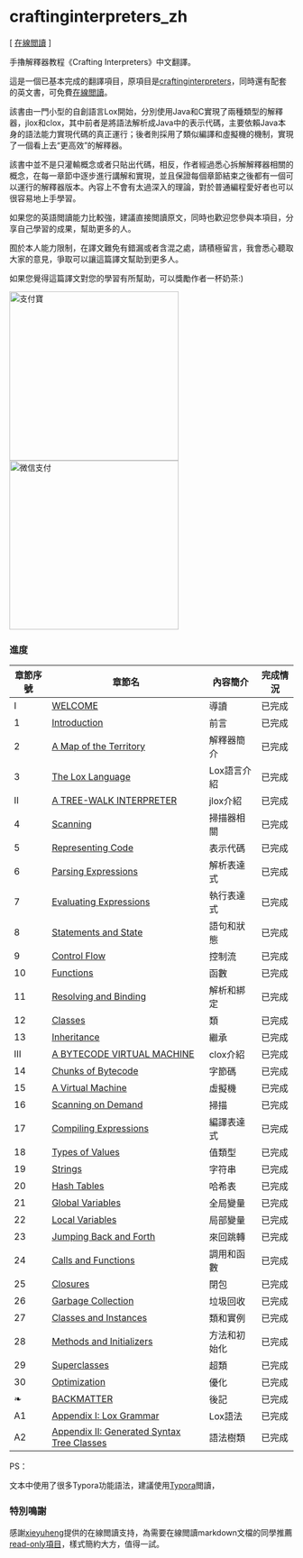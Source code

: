 # craftinginterpreters_zh

[ [在線閲讀](https://readonly.link/books/https://raw.githubusercontent.com/GuoYaxiang/craftinginterpreters_zh/main/book.json) ]

手擼解釋器教程《Crafting Interpreters》中文翻譯。

這是一個已基本完成的翻譯項目，原項目是[craftinginterpreters](https://github.com/munificent/craftinginterpreters)，同時還有配套的英文書，可免費[在線閲讀](http://www.craftinginterpreters.com/)。

該書由一門小型的自創語言Lox開始，分別使用Java和C實現了兩種類型的解釋器，jlox和clox，其中前者是將語法解析成Java中的表示代碼，主要依賴Java本身的語法能力實現代碼的真正運行；後者則採用了類似編譯和虛擬機的機制，實現了一個看上去“更高效”的解釋器。

該書中並不是只灌輸概念或者只貼出代碼，相反，作者經過悉心拆解解釋器相關的概念，在每一章節中逐步進行講解和實現，並且保證每個章節結束之後都有一個可以運行的解釋器版本。內容上不會有太過深入的理論，對於普通編程愛好者也可以很容易地上手學習。

如果您的英語閲讀能力比較強，建議直接閲讀原文，同時也歡迎您參與本項目，分享自己學習的成果，幫助更多的人。

囿於本人能力限制，在譯文難免有錯漏或者含混之處，請積極留言，我會悉心聽取大家的意見，爭取可以讓這篇譯文幫助到更多人。

如果您覺得這篇譯文對您的學習有所幫助，可以獎勵作者一杯奶茶:)

<img src="http://img.codinghonest.space/donate/alipay.png" alt="支付寶" width="300" height="300" />                    <img src="http://img.codinghonest.space/donate/wechat.png" alt="微信支付" width="300" height="300" />

### 進度

| 章節序號 | 章節名                                                       | 內容簡介     | 完成情況 |
| -------- | ------------------------------------------------------------ | ------------ | -------- |
| I        | [WELCOME](./content/I.WELCOME.md)                            | 導讀         | 已完成   |
| 1        | [Introduction](./content/1.前言.md)                          | 前言         | 已完成   |
| 2        | [A Map of the Territory](./content/2.領土地圖.md)            | 解釋器簡介   | 已完成   |
| 3        | [The Lox Language](./content/3.Lox語言.md)                   | Lox語言介紹  | 已完成   |
| II       | [A TREE-WALK INTERPRETER](./content/II.A_TREE-WALK_INTERPRETER.md) | jlox介紹     | 已完成   |
| 4        | [Scanning](./content/4.掃描.md)                              | 掃描器相關   | 已完成   |
| 5        | [Representing Code](./content/5.表示代碼.md)                 | 表示代碼     | 已完成   |
| 6        | [Parsing Expressions](./content/6.解析表達式.md)             | 解析表達式   | 已完成   |
| 7        | [Evaluating Expressions](./content/7.表達式求值.md)          | 執行表達式   | 已完成   |
| 8        | [Statements and State](./content/8.表達式和狀態.md)          | 語句和狀態   | 已完成   |
| 9        | [Control Flow](./content/9.控制流.md)                        | 控制流       | 已完成   |
| 10       | [Functions](./content/10.函數.md)                            | 函數         | 已完成   |
| 11       | [Resolving and Binding](./content/11.解析和綁定.md)          | 解析和綁定   | 已完成   |
| 12       | [Classes](./content/12.類.md)                                | 類           | 已完成   |
| 13       | [Inheritance](./content/13.繼承.md)                          | 繼承         | 已完成   |
| III      | [A BYTECODE VIRTUAL MACHINE](./content/III.A_BYTECODE_VIRTUAL_MACHINE.md) | clox介紹     | 已完成   |
| 14       | [Chunks of Bytecode](./content/14.字節碼塊.md)               | 字節碼       | 已完成   |
| 15       | [A Virtual Machine](./content/15.虛擬機.md)                  | 虛擬機       | 已完成   |
| 16       | [Scanning on Demand](./content/16.按需掃描.md)               | 掃描         | 已完成   |
| 17       | [Compiling Expressions](./content/17.編譯表達式.md)          | 編譯表達式   | 已完成   |
| 18       | [Types of Values](./content/18.值類型.md)                    | 值類型       | 已完成   |
| 19       | [Strings](./content/19.字符串.md)                            | 字符串       | 已完成   |
| 20       | [Hash Tables](./content/20.哈希表.md)                        | 哈希表       | 已完成   |
| 21       | [Global Variables](./content/21.全局變量.md)                 | 全局變量     | 已完成   |
| 22       | [Local Variables](./content/22.局部變量.md)                  | 局部變量     | 已完成   |
| 23       | [Jumping Back and Forth](./content/23.來回跳轉.md)           | 來回跳轉     | 已完成   |
| 24       | [Calls and Functions](./content/24.調用和函數.md)            | 調用和函數   | 已完成   |
| 25       | [Closures](./content/25.閉包.md)                             | 閉包         | 已完成   |
| 26       | [Garbage Collection](./content/26.垃圾回收.md)               | 垃圾回收     | 已完成   |
| 27       | [Classes and Instances](./content/27.類與實例.md)            | 類和實例     | 已完成   |
| 28       | [Methods and Initializers](./content/28.方法和初始化器.md)   | 方法和初始化 | 已完成   |
| 29       | [Superclasses](./content/29.超類.md)                         | 超類         | 已完成   |
| 30       | [Optimization](./content/30.優化.md)                         | 優化         | 已完成   |
| ❧        | [BACKMATTER](./content/後記.md)                             | 後記         | 已完成   |
| A1       | [Appendix I: Lox Grammar](./content/附錄I.md)               | Lox語法      | 已完成   |
| A2       | [Appendix II: Generated Syntax Tree Classes](./content/附錄II.md) | 語法樹類     | 已完成   |



PS：

文本中使用了很多Typora功能語法，建議使用[Typora](https://typora.io/)閲讀，



### 特別鳴謝
感謝[xieyuheng](https://github.com/xieyuheng)提供的在線閲讀支持，為需要在線閲讀markdown文檔的同學推薦[read-only項目](https://github.com/readonlylink/readonlylink)，樣式簡約大方，值得一試。